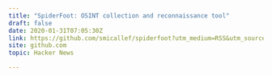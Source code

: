 ```yaml
---
title: "SpiderFoot: OSINT collection and reconnaissance tool"
draft: false
date: 2020-01-31T07:05:30Z
link: https://github.com/smicallef/spiderfoot?utm_medium=RSS&utm_source=hune
site: github.com
topic: Hacker News  

---
```

